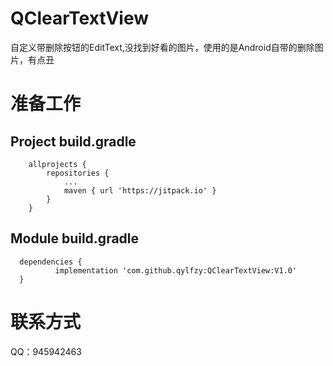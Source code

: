 QClearTextView
==============

自定义带删除按钮的EditText,没找到好看的图片，使用的是Android自带的删除图片，有点丑<br>

准备工作
=======
Project build.gradle
--------------------
```
	allprojects {
		repositories {
			...
			maven { url 'https://jitpack.io' }
		}
	}
  ```
  Module build.gradle
  -------------------
  ```
  	dependencies {
	        implementation 'com.github.qylfzy:QClearTextView:V1.0'
	}
```

联系方式
======
QQ：945942463

